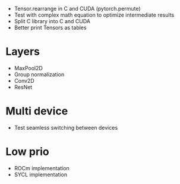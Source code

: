 + Tensor.rearrange in C and CUDA (pytorch.permute)
+ Test with complex math equation to optimize intermediate results
+ Split C library into C and CUDA
+ Better print Tensors as tables

# Layers
+ MaxPool2D
+ Group normalization
+ Conv2D
+ ResNet

# Multi device
+ Test seamless switching between devices

# Low prio
+ ROCm implementation
+ SYCL implementation